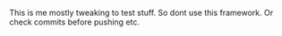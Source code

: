 This is me mostly tweaking to test stuff. So dont use this framework. Or check commits before pushing etc. 
